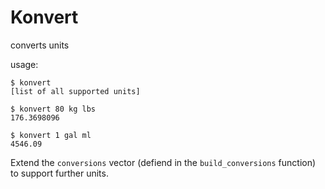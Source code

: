 # Konvert

converts units

usage:

    $ konvert
    [list of all supported units]

    $ konvert 80 kg lbs
    176.3698096

    $ konvert 1 gal ml
    4546.09

Extend the `conversions` vector (defiend in the `build_conversions` function) to support further units.

